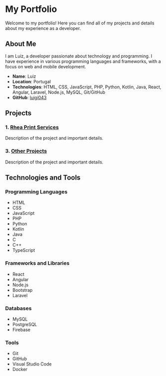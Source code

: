 # My Portfolio

Welcome to my portfolio! Here you can find all of my projects and details about my experience as a developer.

## About Me

I am Luiz, a developer passionate about technology and programming. I have experience in various programming languages and frameworks, with a focus on web and mobile development.

- **Name**: Luiz
- **Location**: Portugal
- **Technologies**: HTML, CSS, JavaScript, PHP, Python, Kotlin, Java, React, Angular, Laravel, Node.js, MySQL, Git/GitHub
- **GitHub**: [luigi043](https://github.com/luigi043)

## Projects

### 1. [Rhea Print Services](link-to-repository)
Description of the project and important details.

### 3. [Other Projects](link-to-repository)
Description of the project and important details.

## Technologies and Tools

### Programming Languages
- HTML
- CSS
- JavaScript
- PHP
- Python
- Kotlin
- Java
- C
- C++
- TypeScript

### Frameworks and Libraries
- React
- Angular
- Node.js
- Bootstrap
- Laravel

### Databases
- MySQL
- PostgreSQL
- Firebase

### Tools
- Git
- GitHub
- Visual Studio Code
- Docker


